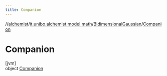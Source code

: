 ```yaml
---
title: Companion
---
```

//[alchemist](../../../../index.html)/[it.unibo.alchemist.model.math](../../index.html)/[BidimensionalGaussian](../index.html)/[Companion](index.html)



# Companion



[jvm]\
object [Companion](index.html)


